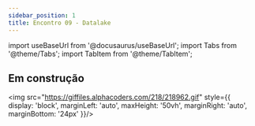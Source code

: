 ```yaml
---
sidebar_position: 1
title: Encontro 09 - Datalake
---
```


import useBaseUrl from '@docusaurus/useBaseUrl';
import Tabs from '@theme/Tabs';
import TabItem from '@theme/TabItem';

## Em construção

<img src="https://giffiles.alphacoders.com/218/218962.gif" style={{ display: 'block', marginLeft: 'auto', maxHeight: '50vh', marginRight: 'auto', marginBottom: '24px' }}/>


<!-- Ola pessoas!! Vamos ao longo deste encontro estudar sobre como podemos criar soluções de log e também como podemos consolidar alguns dos nossos conhecimentos com a construção de aplicativos móveis.

<img src="https://i.makeagif.com/media/10-09-2017/ueqF7b.gif" style={{ display: 'block', marginLeft: 'auto', maxHeight: '50vh', marginRight: 'auto', marginBottom: '24px' }}/>

Dentro deste encontro, temos como principais objetivos:
- Compreender como utilizar os logs nas aplicações;
- Implementar notificações locais;
- Adicionar as funcionalidades de sensores e outros recursos na nossa aplicação.

:::tip[Implementem!!]

Pessoal, acredito que já está bastante claro nessa altura do campeonato, mas é sempre bom reforçar: **implementem**! A prática é fundamental para a fixação do conteúdo e para a evolução de vocês como pessoas desenvolvedoras, engenheiras e arquitetas de solução.

::: -->